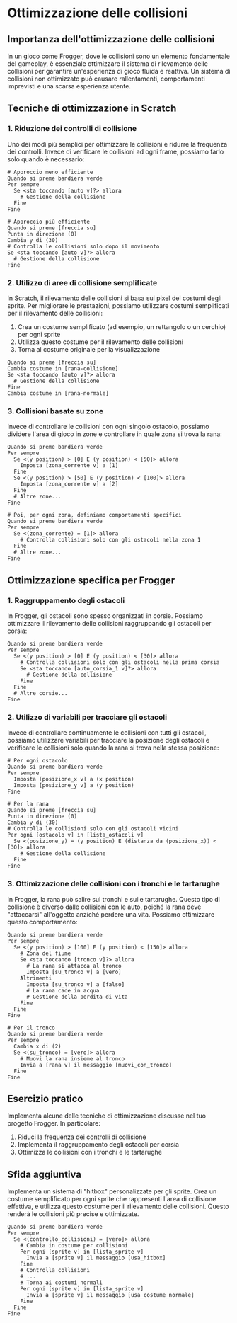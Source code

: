# Ottimizzazione delle collisioni

## Importanza dell'ottimizzazione delle collisioni

In un gioco come Frogger, dove le collisioni sono un elemento fondamentale del gameplay, è essenziale ottimizzare il sistema di rilevamento delle collisioni per garantire un'esperienza di gioco fluida e reattiva. Un sistema di collisioni non ottimizzato può causare rallentamenti, comportamenti imprevisti e una scarsa esperienza utente.

## Tecniche di ottimizzazione in Scratch

### 1. Riduzione dei controlli di collisione

Uno dei modi più semplici per ottimizzare le collisioni è ridurre la frequenza dei controlli. Invece di verificare le collisioni ad ogni frame, possiamo farlo solo quando è necessario:

```
# Approccio meno efficiente
Quando si preme bandiera verde
Per sempre
  Se <sta toccando [auto v]?> allora
    # Gestione della collisione
  Fine
Fine

# Approccio più efficiente
Quando si preme [freccia su]
Punta in direzione (0)
Cambia y di (30)
# Controlla le collisioni solo dopo il movimento
Se <sta toccando [auto v]?> allora
  # Gestione della collisione
Fine
```

### 2. Utilizzo di aree di collisione semplificate

In Scratch, il rilevamento delle collisioni si basa sui pixel dei costumi degli sprite. Per migliorare le prestazioni, possiamo utilizzare costumi semplificati per il rilevamento delle collisioni:

1. Crea un costume semplificato (ad esempio, un rettangolo o un cerchio) per ogni sprite
2. Utilizza questo costume per il rilevamento delle collisioni
3. Torna al costume originale per la visualizzazione

```
Quando si preme [freccia su]
Cambia costume in [rana-collisione]
Se <sta toccando [auto v]?> allora
  # Gestione della collisione
Fine
Cambia costume in [rana-normale]
```

### 3. Collisioni basate su zone

Invece di controllare le collisioni con ogni singolo ostacolo, possiamo dividere l'area di gioco in zone e controllare in quale zona si trova la rana:

```
Quando si preme bandiera verde
Per sempre
  Se <(y position) > [0] E (y position) < [50]> allora
    Imposta [zona_corrente v] a [1]
  Fine
  Se <(y position) > [50] E (y position) < [100]> allora
    Imposta [zona_corrente v] a [2]
  Fine
  # Altre zone...
Fine

# Poi, per ogni zona, definiamo comportamenti specifici
Quando si preme bandiera verde
Per sempre
  Se <(zona_corrente) = [1]> allora
    # Controlla collisioni solo con gli ostacoli nella zona 1
  Fine
  # Altre zone...
Fine
```

## Ottimizzazione specifica per Frogger

### 1. Raggruppamento degli ostacoli

In Frogger, gli ostacoli sono spesso organizzati in corsie. Possiamo ottimizzare il rilevamento delle collisioni raggruppando gli ostacoli per corsia:

```
Quando si preme bandiera verde
Per sempre
  Se <(y position) > [0] E (y position) < [30]> allora
    # Controlla collisioni solo con gli ostacoli nella prima corsia
    Se <sta toccando [auto_corsia_1 v]?> allora
      # Gestione della collisione
    Fine
  Fine
  # Altre corsie...
Fine
```

### 2. Utilizzo di variabili per tracciare gli ostacoli

Invece di controllare continuamente le collisioni con tutti gli ostacoli, possiamo utilizzare variabili per tracciare la posizione degli ostacoli e verificare le collisioni solo quando la rana si trova nella stessa posizione:

```
# Per ogni ostacolo
Quando si preme bandiera verde
Per sempre
  Imposta [posizione_x v] a (x position)
  Imposta [posizione_y v] a (y position)
Fine

# Per la rana
Quando si preme [freccia su]
Punta in direzione (0)
Cambia y di (30)
# Controlla le collisioni solo con gli ostacoli vicini
Per ogni [ostacolo v] in [lista_ostacoli v]
  Se <(posizione_y) = (y position) E (distanza da (posizione_x)) < [30]> allora
    # Gestione della collisione
  Fine
Fine
```

### 3. Ottimizzazione delle collisioni con i tronchi e le tartarughe

In Frogger, la rana può salire sui tronchi e sulle tartarughe. Questo tipo di collisione è diverso dalle collisioni con le auto, poiché la rana deve "attaccarsi" all'oggetto anziché perdere una vita. Possiamo ottimizzare questo comportamento:

```
Quando si preme bandiera verde
Per sempre
  Se <(y position) > [100] E (y position) < [150]> allora
    # Zona del fiume
    Se <sta toccando [tronco v]?> allora
      # La rana si attacca al tronco
      Imposta [su_tronco v] a [vero]
    Altrimenti
      Imposta [su_tronco v] a [falso]
      # La rana cade in acqua
      # Gestione della perdita di vita
    Fine
  Fine
Fine

# Per il tronco
Quando si preme bandiera verde
Per sempre
  Cambia x di (2)
  Se <(su_tronco) = [vero]> allora
    # Muovi la rana insieme al tronco
    Invia a [rana v] il messaggio [muovi_con_tronco]
  Fine
Fine
```

## Esercizio pratico

Implementa alcune delle tecniche di ottimizzazione discusse nel tuo progetto Frogger. In particolare:

1. Riduci la frequenza dei controlli di collisione
2. Implementa il raggruppamento degli ostacoli per corsia
3. Ottimizza le collisioni con i tronchi e le tartarughe

## Sfida aggiuntiva

Implementa un sistema di "hitbox" personalizzate per gli sprite. Crea un costume semplificato per ogni sprite che rappresenti l'area di collisione effettiva, e utilizza questo costume per il rilevamento delle collisioni. Questo renderà le collisioni più precise e ottimizzate.

```
Quando si preme bandiera verde
Per sempre
  Se <(controllo_collisioni) = [vero]> allora
    # Cambia in costume per collisioni
    Per ogni [sprite v] in [lista_sprite v]
      Invia a [sprite v] il messaggio [usa_hitbox]
    Fine
    # Controlla collisioni
    # ...
    # Torna ai costumi normali
    Per ogni [sprite v] in [lista_sprite v]
      Invia a [sprite v] il messaggio [usa_costume_normale]
    Fine
  Fine
Fine
```